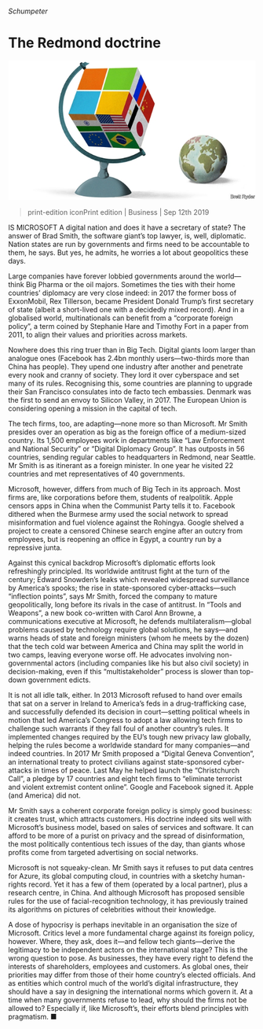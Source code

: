 ###### Schumpeter

# The Redmond doctrine 

![image](images/20190914_wbd000.jpg) 

> print-edition iconPrint edition | Business | Sep 12th 2019 

IS MICROSOFT A digital nation and does it have a secretary of state? The answer of Brad Smith, the software giant’s top lawyer, is, well, diplomatic. Nation states are run by governments and firms need to be accountable to them, he says. But yes, he admits, he worries a lot about geopolitics these days. 

Large companies have forever lobbied governments around the world—think Big Pharma or the oil majors. Sometimes the ties with their home countries’ diplomacy are very close indeed: in 2017 the former boss of ExxonMobil, Rex Tillerson, became President Donald Trump’s first secretary of state (albeit a short-lived one with a decidedly mixed record). And in a globalised world, multinationals can benefit from a “corporate foreign policy”, a term coined by Stephanie Hare and Timothy Fort in a paper from 2011, to align their values and priorities across markets. 

Nowhere does this ring truer than in Big Tech. Digital giants loom larger than analogue ones (Facebook has 2.4bn monthly users—two-thirds more than China has people). They upend one industry after another and penetrate every nook and cranny of society. They lord it over cyberspace and set many of its rules. Recognising this, some countries are planning to upgrade their San Francisco consulates into de facto tech embassies. Denmark was the first to send an envoy to Silicon Valley, in 2017. The European Union is considering opening a mission in the capital of tech. 

The tech firms, too, are adapting—none more so than Microsoft. Mr Smith presides over an operation as big as the foreign office of a medium-sized country. Its 1,500 employees work in departments like “Law Enforcement and National Security” or “Digital Diplomacy Group”. It has outposts in 56 countries, sending regular cables to headquarters in Redmond, near Seattle. Mr Smith is as itinerant as a foreign minister. In one year he visited 22 countries and met representatives of 40 governments. 

Microsoft, however, differs from much of Big Tech in its approach. Most firms are, like corporations before them, students of realpolitik. Apple censors apps in China when the Communist Party tells it to. Facebook dithered when the Burmese army used the social network to spread misinformation and fuel violence against the Rohingya. Google shelved a project to create a censored Chinese search engine after an outcry from employees, but is reopening an office in Egypt, a country run by a repressive junta. 

Against this cynical backdrop Microsoft’s diplomatic efforts look refreshingly principled. Its worldwide antitrust fight at the turn of the century; Edward Snowden’s leaks which revealed widespread surveillance by America’s spooks; the rise in state-sponsored cyber-attacks—such “inflection points”, says Mr Smith, forced the company to mature geopolitically, long before its rivals in the case of antitrust. In “Tools and Weapons”, a new book co-written with Carol Ann Browne, a communications executive at Microsoft, he defends multilateralism—global problems caused by technology require global solutions, he says—and warns heads of state and foreign ministers (whom he meets by the dozen) that the tech cold war between America and China may split the world in two camps, leaving everyone worse off. He advocates involving non-governmental actors (including companies like his but also civil society) in decision-making, even if this “multistakeholder” process is slower than top-down government edicts. 

It is not all idle talk, either. In 2013 Microsoft refused to hand over emails that sat on a server in Ireland to America’s feds in a drug-trafficking case, and successfully defended its decision in court—setting political wheels in motion that led America’s Congress to adopt a law allowing tech firms to challenge such warrants if they fall foul of another country’s rules. It implemented changes required by the EU’s tough new privacy law globally, helping the rules become a worldwide standard for many companies—and indeed countries. In 2017 Mr Smith proposed a “Digital Geneva Convention”, an international treaty to protect civilians against state-sponsored cyber-attacks in times of peace. Last May he helped launch the “Christchurch Call”, a pledge by 17 countries and eight tech firms to “eliminate terrorist and violent extremist content online”. Google and Facebook signed it. Apple (and America) did not. 

Mr Smith says a coherent corporate foreign policy is simply good business: it creates trust, which attracts customers. His doctrine indeed sits well with Microsoft’s business model, based on sales of services and software. It can afford to be more of a purist on privacy and the spread of disinformation, the most politically contentious tech issues of the day, than giants whose profits come from targeted advertising on social networks. 

Microsoft is not squeaky-clean. Mr Smith says it refuses to put data centres for Azure, its global computing cloud, in countries with a sketchy human-rights record. Yet it has a few of them (operated by a local partner), plus a research centre, in China. And although Microsoft has proposed sensible rules for the use of facial-recognition technology, it has previously trained its algorithms on pictures of celebrities without their knowledge. 

A dose of hypocrisy is perhaps inevitable in an organisation the size of Microsoft. Critics level a more fundamental charge against its foreign policy, however. Where, they ask, does it—and fellow tech giants—derive the legitimacy to be independent actors on the international stage? This is the wrong question to pose. As businesses, they have every right to defend the interests of shareholders, employees and customers. As global ones, their priorities may differ from those of their home country’s elected officials. And as entities which control much of the world’s digital infrastructure, they should have a say in designing the international norms which govern it. At a time when many governments refuse to lead, why should the firms not be allowed to? Especially if, like Microsoft’s, their efforts blend principles with pragmatism. ■ 

